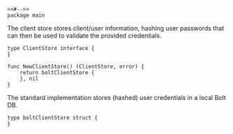 	<<#-->>
	package main

The client store stores client/user information, hashing user passwords that
can then be used to validate the provided credentials.

	type ClientStore interface {
	}

	func NewClientStore() (ClientStore, error) {
		return boltClientStore {
		}, nil
	}

The standard implementation stores (hashed) user credentials in a local Bolt DB.

	type boltClientStore struct {
	}
